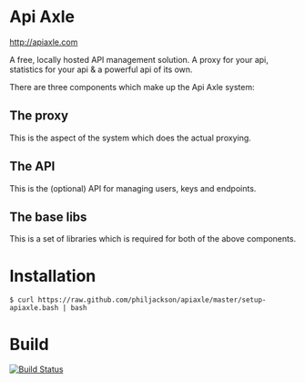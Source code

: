 # Api Axle

http://apiaxle.com

A free, locally hosted API management solution. A proxy for your api,
statistics for your api & a powerful api of its own.

There are three components which make up the Api Axle system:

## The proxy

This is the aspect of the system which does the actual proxying.

## The API

This is the (optional) API for managing users, keys and endpoints.

## The base libs

This is a set of libraries which is required for both of the above
components.

# Installation

    $ curl https://raw.github.com/philjackson/apiaxle/master/setup-apiaxle.bash | bash

# Build

[![Build Status](https://secure.travis-ci.org/philjackson/apiaxle.png?branch=master)](http://travis-ci.org/philjackson/apiaxle)
